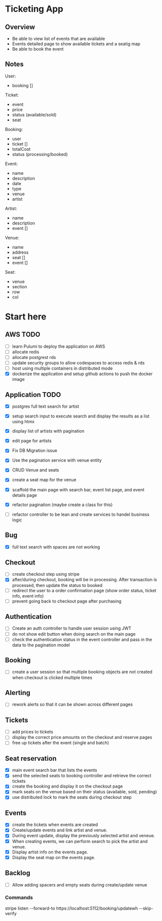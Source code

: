 # Ticketing App

## Overview
- Be able to view list of events that are available
- Events detailed page to show available tickets and a seatig map
- Be able to book the event

## Notes
User:
- booking []

Ticket:
- event
- price
- status (available/sold)
- seat

Booking:
- user
- ticket []
- totalCost
- status (processing/booked)

Event:
- name
- description
- date
- type
- venue
- artist

Artist:
- name
- description
- event []

Venue:
- name
- address
- seat []
- event []

Seat:
- venue
- section
- row
- col

# Start here

## AWS TODO
- [ ] learn Pulumi to deploy the application on AWS
 - [ ] allocate redis
 - [ ] allocate postgrest rds
 - [ ] update security groups to allow codespaces to access redis & rds
- [ ] host using multiple containers in distributed mode
- [x] dockerize the application and setup github actions to push the docker image

## Application TODO
- [x] postgres full text search for artist
- [x] setup search input to execute search and display the results as a list using htmx
- [x] display list of artists with pagination
- [x] edit page for artists

- [x] Fix DB Migration issue
- [x] Use the pagination service with venue entity
- [x] CRUD Venue and seats
- [x] create a seat map for the venue
- [x] scaffold the main page with search bar, event list page, and event details page
- [x] refactor pagination (maybe create a class for this)
- [ ] refactor controller to be lean and create services to handel business logic

## Bug
- [x] full text search with spaces are not working

## Checkout
- [ ] create checkout step using stripe
 - [x] after/during checkout, booking will be in processing. After transaction is processed, then update the status to booked
 - [ ] redirect the user to a order confirmation page (show order status, ticket info, event info)
- [ ] prevent going back to checkout page after purchasing

## Authentication
- [ ] Create an auth controller to handle user session using JWT
- [ ] do not show edit button when doing search on the main page
 - [ ] check the authentication status in the event controller and pass in the data to the pagination model

## Booking
- [ ] create a user session so that multiple booking objects are not created when checkout is clicked multiple times

## Alerting
- [ ] rework alerts so that it can be shown across different pages

## Tickets
- [ ] add prices to tickets
- [ ] display the correct price amounts on the checkout and reserve pages
- [ ] free up tickets after the event (single and batch)

## Seat reservation
- [x] main event search bar that lists the events
- [x] send the selected seats to booking controller and retrieve the correct tickets
- [x] create the booking and display it on the checkout page
- [x] mark seats on the venue based on their status (available, sold, pending)
 - [x] use distributed lock to mark the seats during checkout step

## Events
- [x] create the tickets when events are created
- [x] Create/update events and link artist and venue.
 - [x] During event update, display the previously selected artist and veneue.
 - [x] When creating events, we can perform search to pick the artist and venue.
- [x] Display artist info on the events page.
- [x] Display the seat map on the events page.

## Backlog
- [ ] Allow adding spacers and empty seats during create/update venue


### Commands
stripe listen --forward-to https://localhost:5112/booking/updatewh --skip-verify 